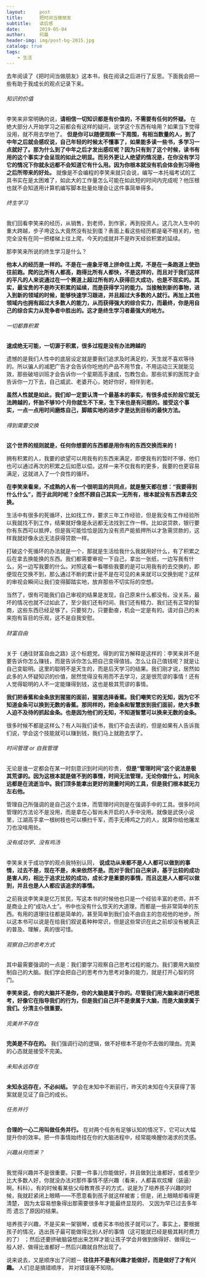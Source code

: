 ```yaml
---
layout:     post
title:      把时间当做朋友
subtitle:   读后感
date:       2019-05-04
author:     何晨
header-img: img/post-bg-2015.jpg
catalog: true
tags:
    - 生活
---
```


去年阅读了《把时间当做朋友》这本书，我在阅读之后进行了反思。下面我会把一些有助于我成长的观点记录下来。

###### 知识的价值

李笑来非常明确的说，**请相信一切知识都是有价值的，不需要有任何的怀疑。** 在绝大部分人开始学习之前都会有这样的疑问，说学这个东西有啥用？如果当下觉得没用，就不用去学他了。 **但是你可以随便观察一下周围，有相当数量的人，到了中年之后就会感叹说，自己年轻的时候太不懂事了，如果能多读一些书，多学习一点就好了。那为什么到了中年之后才发出感叹呢？因为只有到了这个时候，读书有用的这个事实才会呈现的如此之明显。而另外更让人绝望的情况是，在你没有学习它的情况下你就永远都不会知道它有什么用。因为你根本就没有机会体会到习得他之后所带来的好处。** 就像是不会编程的李笑来就只会说，编写一本托福考试的工具书实在是太困难了，如此大的工作量怎么可能在如此短的时间内完成呢？他压根也就不会知道用计算机编写脚本批量处理会让这件事简单得多。

###### 终生学习

我们回看李笑来的经历，从销售，到老师，到作家，再到投资人。这几次人生中的重大跨越，步子垮这么大竟然没有扯到蛋？表面上看这些经历都是毫不相关的，他完全没有在同一把楼梯上往上爬，今天的成就并不是昨天经验积累的延续。

那李笑来所说的终生学习是什么？

**他本人的经历是一样的。不是在一座象牙塔上拼命往上爬，不是在一条跑道上使劲往前跑。爬的比所有人都高，跑得比所有人都快，不是这样的，而且对于我们这样的平凡的人来说通过在一个赛道上超过所有的人获得巨大成功，也是不现实的。其实，最宝贵的不是昨天积累的延续，而是获得学习的能力。当接触到新的事物，进入到新的领域的时候，能够快速学习跟进，并且超过大多数的人就行。再加上其他领域内也拥有超过大多数人的能力，从而获得强大的综合实力，而最终，你是用自己的综合实力从竞争者中胜出的。这才是终生学习者最强大的地方。**

###### 一切都靠积累

**速成绝无可能，一切源于积累，很多过程是没有办法跨越的** 

遗憾的是我们人性中的底层设定就是要我们追求及时满足的，天生就不喜欢等待的。所以骗人的减肥广告才会告诉你吃他的产品不用节食，不用运动三天就能见效，那些破培训班才会告诉你一个星期高手速成，包教包会。那些坑爹的医院才会告诉你一刀下去，自己威武、老婆开心，她好你好，相伴到老。

**虽然人性就是如此，我们却一定要认清一个最基本的事实，有很多成长阶段它就无法跨越的，怀胎不够10个月你就生不下来，生下来也是有问题的。接受这个事实，一点一点用时间磨炼自己，脚踏实地的进步才是达到目标的最快方法。**

###### 得到需要交换

**这个世界的规则就是，任何你想要的东西都是用你有的东西交换而来的！**

拥有积累的人，我要的欲望可以用我有的东西来满足，即便我有的暂时不够，他们也可以通过再次的积累之后如愿以偿。这样一来不仅我有的更多，我要的也更容易满足，这就进入了一个良性的循环。

**在李笑来看来，不成熟的人有一个很明显的共同点，就是整天都在想：“我要得到什么什么”，而于此同时呢？全然不顾自己其实一无所有，根本就没有东西拿去交换。**

生活中有很多的死循环，比如找工作，要求三年工作经验，但是我没有工作经验所以我就找不到工作，结果就好像是永远都无法找到工作一样。比如说贷款，银行要你有东西可以抵押，但是我可能恰恰是因为没有资产能抵押所以才急需贷款的，这样我就好像永远无法获得贷款一样。

打破这个死循环的办法就是一个，那就是生活给我什么我就用好什么，有了积累之后在拿去换能换的东西。我们都需要审视一下自己，拿出一张纸，一边写我有什么，另一边写我要的什么。对照这看一看哪些我要的是可以用我有的去交换的，即便现在交换不到，那么通过不断的累计是不是在可见的未来就可以交换到呢？这样的审视会瞬间让我们变得脚踏实地，放弃那些不切实际的空想。

当然了，很有可能我们自己审视的结果是发现，自己原来什么都没有。没关系，最坏的情况也就不过如此了，至少我们还有时间、我们还有精力、我们还有正常的智商，这些东西已经足够了。只要努力，只要勤奋，机会一定是有的。请对自己的未来抱有盲目的乐观，这不是自我安慰。

###### 财富自由

关于《通往财富自由之路》这个标题党。得到的官方解释是这样的：李笑来并不是要告诉你怎么赚钱，而是告诉你怎么把自己变得值钱。怎么让自己值钱呢？就是让自己变聪明。这里的聪明不是天生的，而是后天学习的结果。我们刚才说，居然如此多的人怀疑知识的价值，居然觉得没有用而不去学习，这是很荒谬的事情！还有人觉得聪明的人不一定能赚得到钱，这也是极其荒谬的事情。

**我们把香蕉和金条放到猩猩的面前，猩猩选择香蕉。我们嘲笑它的无知，因为它不知道金条可以换到无数的香蕉。那同样的，把金条和智慧放到我们面前，绝大多数人迫不及待的抓起金条。也是因为他们的无知，不知道智慧可以换来无数的金条。**

很多时候不都是这样么？有人叫我们读书，我们不会去读的，但是如果有人告诉我们说，学会这个技能就可以赚到钱，我们马上就跑去学了。

###### 时间管理 or 自我管理

无论是谁一定都会在某一时刻意识到时间的珍贵， **但是“管理时间”这个说法是极其荒谬的。因为这根本就是做不到的事情，时间无法管理，无论你做什么，时间永远都是在流逝当中。我们顶多能拿出更好的测量时间的工具，但是我们根本就无力左右他。**

管理自己所强调的是自己这个主体，而管理时间则是在强调手中的工具。很多时间管理的方法论不是没用，而是拿在心智尚未开启的人手中没用。就像是武侠小说里，江湖高手拿一根树枝也可以横扫千军，而手无缚鸡之力的人，就算你给他屠龙刀也没啥用处。

###### 没有成功学、没有鸡汤

李笑来关于成功学的观点我特别认同， **说成功从来都不是人人都可以做到的事情，过去不是，现在不是，未来依然不是。而对于我们自己来讲，基于比较的成功是害人的，相比于追求比较的成功，成长才是重要的事情，而且这是人人都可以做到，并且也是人人都应该追求的事情。**

之前我说李笑来是亿万贫民，写这本书的时候他也只是一个经验丰富的老师，并不是商业上的“成功人士”。书中也没有什么惊天的大道理，而都是一些非常简单的东西。有用的道理往往都是简单的，甚至简单到我们会不由自主的忽视他的地步。所以这本书可以说是在给我们叙说着种种常识，但是这些常识在此之前却没有被真正的普及、理解，真的很可惜。

###### 观察自己的思考方式

其中最需要强调的一点是：我们要学习观察自己思考过程的能力。我们要用大脑控制自己的大脑。我们学会把自己的思考作为思考对象的能力，就是打开心智的窍门。

**李笑来说，你的大脑并不是你，你的大脑是属于你的。尽管我们用大脑来进行吧思考，好像它在指导我们的行为，但是我们自己并不是隶属于大脑，而是大脑隶属于我们。分清主仆很重要。**

###### 完美并不存在

**完美是不存在的。** 我们强调行动的逻辑，做不好根本不是你不去做的理由。完美的心态就是接受不完美。

###### 未知永远存在

**未知永远存在，不必纠结。** 学会在未知中不断前行，昨天的未知在今天获得了答案就是见证了自己的成长。

###### 任务并行

**合理的一心二用叫做任务并行。** 在对两个任务有足够认知的情况下，它可以大幅提升你的效率。把一件事情始终挂在你的大脑进程中，经常能唤醒你渴求的灵感。

###### 兴趣从何而来？

我觉得兴趣并不是很重要。只要一件事儿你能做好，并且做到比谁都好，或者至少比大多数人好，你就没办法对那件事情不感兴趣（看来，人都喜欢炫耀（装逼）啊。科科）。有的时候看某些父母教育孩子的方式，说是为了培养孩子兴趣的时候，我就赶紧闭上眼睛——不愿意看到孩子就这样被害；但是，闭上眼睛却看得更清楚， 因为太容易想象得出那需要很多年才能最终显现的、 又因为早已过去多年而
遗忘了原因的结果。

培养孩子兴趣，不是买来一架钢琴，或者买本书给孩子就可以了。事实上，要根据孩子的情况，选出孩子最可能做得比别人好的事情（这可能就已经是极其耗时费力的了） ；然后还要挤破脑袋想出来怎样才能让孩子学会并做到做得好、做得比一般人好、做得比谁都好－然后兴趣就自然出现了。

说来说去，又是顺序出了问题－ **往往并不是有兴趣才能做好，而是做好了才有兴趣。** 人们总是搞错顺序， 并对错误毫不知晓。
